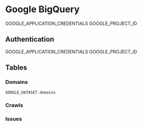 # Google BigQuery

GOOGLE_APPLICATION_CREDENTIALS
GOOGLE_PROJECT_ID

## Authentication

GOOGLE_APPLICATION_CREDENTIALS
GOOGLE_PROJECT_ID

## Tables

### Domains

`GOOGLE_DATASET.domains`

### Crawls

### Issues
